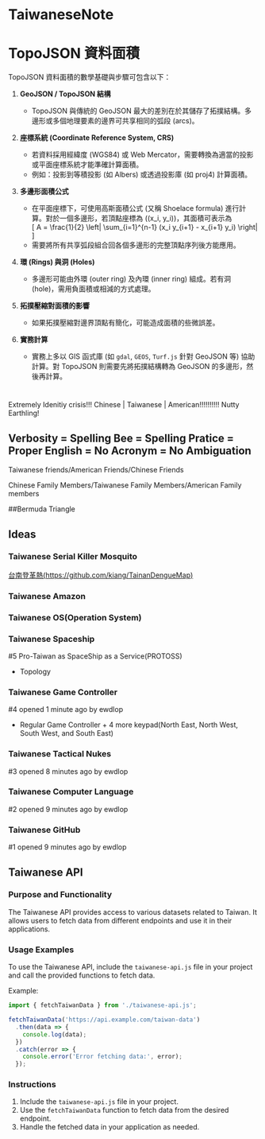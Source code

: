 # TaiwaneseNote

# TopoJSON 資料面積

 TopoJSON 資料面積的數學基礎與步驟可包含以下：

1. **GeoJSON / TopoJSON 結構**  
   - TopoJSON 與傳統的 GeoJSON 最大的差別在於其儲存了拓撲結構。多邊形或多個地理要素的邊界可共享相同的弧段 (arcs)。  

2. **座標系統 (Coordinate Reference System, CRS)**  
   - 若資料採用經緯度 (WGS84) 或 Web Mercator，需要轉換為適當的投影或平面座標系統才能準確計算面積。  
   - 例如：投影到等積投影 (如 Albers) 或透過投影庫 (如 proj4) 計算面積。

3. **多邊形面積公式**  
   - 在平面座標下，可使用高斯面積公式 (又稱 Shoelace formula) 進行計算。對於一個多邊形，若頂點座標為  \((x_i, y_i)\)，其面積可表示為  
     \[
       A = \frac{1}{2} \left| \sum_{i=1}^{n-1} (x_i y_{i+1} - x_{i+1} y_i) \right|
     \]
   - 需要將所有共享弧段組合回各個多邊形的完整頂點序列後方能應用。

4. **環 (Rings) 與洞 (Holes)**  
   - 多邊形可能由外環 (outer ring) 及內環 (inner ring) 組成。若有洞 (hole)，需用負面積或相減的方式處理。

5. **拓撲壓縮對面積的影響**  
   - 如果拓撲壓縮對邊界頂點有簡化，可能造成面積的些微誤差。

6. **實務計算**  
   - 實務上多以 GIS 函式庫 (如 `gdal`, `GEOS`, `Turf.js` 針對 GeoJSON 等) 協助計算。對 TopoJSON 則需要先將拓撲結構轉為 GeoJSON 的多邊形，然後再計算。

#

Extremely Idenitiy crisis!!! Chinese | Taiwanese | American!!!!!!!!!! Nutty Earthling!

## Verbosity = Spelling Bee = Spelling Pratice = Proper English = No Acronym = No Ambiguation

Taiwanese friends/American Friends/Chinese Friends

Chinese Family Members/Taiwanese Family Members/American Family members

##Bermuda Triangle

## Ideas

### Taiwanese Serial Killer Mosquito

[台南登革熱(https://github.com/kiang/TainanDengueMap)](https://github.com/kiang/TainanDengueMap)

### Taiwanese Amazon

### Taiwanese OS(Operation System)

### Taiwanese Spaceship

#5 Pro-Taiwan as SpaceShip as a Service(PROTOSS)

- Topology

### Taiwanese Game Controller
#4 opened 1 minute ago by ewdlop

- Regular Game Controller + 4 more keypad(North East, North West, South West, and South East)

### Taiwanese Tactical Nukes
#3 opened 8 minutes ago by ewdlop

### Taiwanese Computer Language
#2 opened 9 minutes ago by ewdlop

### Taiwanese GitHub
#1 opened 9 minutes ago by ewdlop

## Taiwanese API

### Purpose and Functionality

The Taiwanese API provides access to various datasets related to Taiwan. It allows users to fetch data from different endpoints and use it in their applications.

### Usage Examples

To use the Taiwanese API, include the `taiwanese-api.js` file in your project and call the provided functions to fetch data.

Example:

```javascript
import { fetchTaiwanData } from './taiwanese-api.js';

fetchTaiwanData('https://api.example.com/taiwan-data')
  .then(data => {
    console.log(data);
  })
  .catch(error => {
    console.error('Error fetching data:', error);
  });
```

### Instructions

1. Include the `taiwanese-api.js` file in your project.
2. Use the `fetchTaiwanData` function to fetch data from the desired endpoint.
3. Handle the fetched data in your application as needed.
